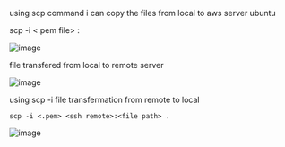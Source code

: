 using scp command i can copy the files from local to aws server ubuntu

scp -i <.pem file> <file name> <destination server ssh>:<file path>

![image](https://user-images.githubusercontent.com/85178565/228051058-db251dc9-003f-4422-b7f4-7cc467df8622.png)

file transfered from local to remote server
  
  
![image](https://user-images.githubusercontent.com/85178565/228051377-37f15a54-3205-4b30-95f0-ac887011245a.png)
  

using scp -i file transfermation from remote to local
  
  
    scp -i <.pem> <ssh remote>:<file path> .
  
  
  ![image](https://user-images.githubusercontent.com/85178565/228055311-5421b7b3-5a8f-49f8-9e83-f7a68fbf47bb.png)

